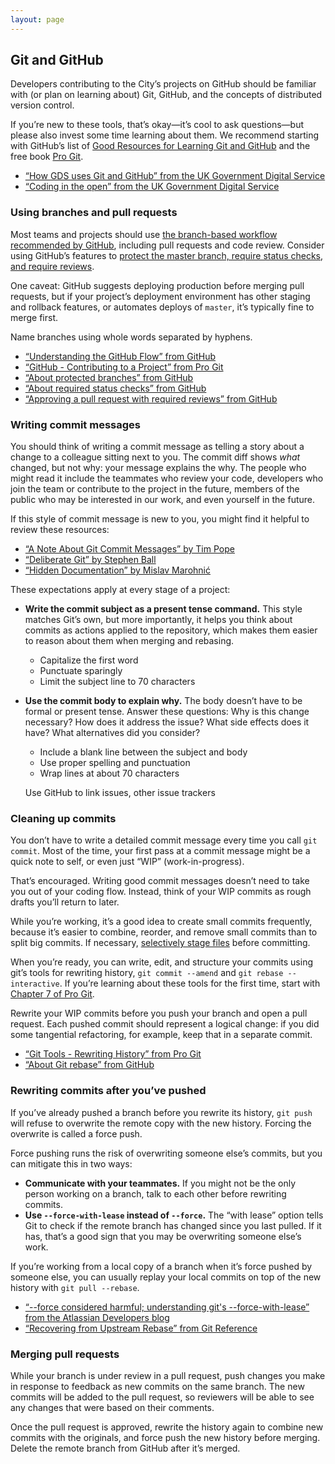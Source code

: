 ```yaml
---
layout: page
---
```


## Git and GitHub

Developers contributing to the City’s projects on GitHub should be familiar with (or plan on learning about) Git, GitHub, and the concepts of distributed version control.

If you’re new to these tools, that’s okay—it’s cool to ask questions—but please also invest some time learning about them. We recommend starting with GitHub’s list of [Good Resources for Learning Git and GitHub](https://help.github.com/articles/good-resources-for-learning-git-and-github/) and the free book [Pro Git](https://git-scm.com/book/en/v2/).

* [“How GDS uses Git and GitHub” from the UK Government Digital Service](https://gdstechnology.blog.gov.uk/2014/01/27/how-we-use-github/)
* [“Coding in the open” from the UK Government Digital Service](https://gds.blog.gov.uk/2012/10/12/coding-in-the-open/)

### Using branches and pull requests

Most teams and projects should use [the branch-based workflow recommended by GitHub](https://guides.github.com/introduction/flow/), including pull requests and code review. Consider using GitHub’s features to [protect the master branch, require status checks, and require reviews](https://github.com/blog/2051-protected-branches-and-required-status-checks).

One caveat: GitHub suggests deploying production before merging pull requests, but if your project’s deployment environment has other staging and rollback features, or automates deploys of `master`, it’s typically fine to merge first.

Name branches using whole words separated by hyphens.

* [“Understanding the GitHub Flow” from GitHub](https://guides.github.com/introduction/flow/)
* [“GitHub - Contributing to a Project” from Pro Git](https://git-scm.com/book/en/v2/GitHub-Contributing-to-a-Project)
* [“About protected branches” from GitHub](https://help.github.com/articles/about-protected-branches/)
* [“About required status checks” from GitHub](https://help.github.com/articles/about-required-status-checks/)
* [“Approving a pull request with required reviews” from GitHub](https://help.github.com/articles/approving-a-pull-request-with-required-reviews/)

### Writing commit messages

You should think of writing a commit message as telling a story about a change to a colleague sitting next to you. The commit diff shows _what_ changed, but not why: your message explains the why. The people who might read it include the teammates who review your code, developers who join the team or contribute to the project in the future, members of the public who may be interested in our work, and even yourself in the future.

If this style of commit message is new to you, you might find it helpful to review these resources:

* [“A Note About Git Commit Messages” by Tim Pope](http://tbaggery.com/2008/04/19/a-note-about-git-commit-messages.html)
* [“Deliberate Git” by Stephen Ball](http://rakeroutes.com/blog/deliberate-git/)
* [“Hidden Documentation” by Mislav Marohnić](http://mislav.net/2014/02/hidden-documentation/)

These expectations apply at every stage of a project:

* **Write the commit subject as a present tense command.** This style matches Git’s own, but more importantly, it helps you think about commits as actions applied to the repository, which makes them easier to reason about them when merging and rebasing.

  * Capitalize the first word
  * Punctuate sparingly
  * Limit the subject line to 70 characters

* **Use the commit body to explain why.** The body doesn’t have to be formal or present tense. Answer these questions: Why is this change necessary? How does it address the issue?  What side effects does it have? What alternatives did you consider?

  * Include a blank line between the subject and body
  * Use proper spelling and punctuation
  * Wrap lines at about 70 characters

  Use GitHub to link issues, other issue trackers

### Cleaning up commits

You don’t have to write a detailed commit message every time you call `git commit`. Most of the time, your first pass at a commit message might be a quick note to self, or even just “WIP” (work-in-progress).

That’s encouraged. Writing good commit messages doesn’t need to take you out of your coding flow. Instead, think of your WIP commits as rough drafts you’ll return to later.

While you’re working, it’s a good idea to create small commits frequently, because it’s easier to combine, reorder, and remove small commits than to split big commits. If necessary, [selectively stage files](https://git-scm.com/book/en/v2/Git-Basics-Recording-Changes-to-the-Repository#Staging-Modified-Files) before committing.

When you’re ready, you can write, edit, and structure your commits using git’s tools for rewriting history, `git commit --amend` and `git rebase --interactive`. If you’re learning about these tools for the first time, start with [Chapter 7 of Pro Git](https://git-scm.com/book/en/v2/Git-Tools-Rewriting-History).

Rewrite your WIP commits before you push your branch and open a pull request. Each pushed commit should represent a logical change: if you did some tangential refactoring, for example, keep that in a separate commit.

* [“Git Tools - Rewriting History” from Pro Git](https://git-scm.com/book/en/v2/Git-Tools-Rewriting-History)
* [“About Git rebase” from GitHub](https://help.github.com/articles/about-git-rebase/)

### Rewriting commits after you’ve pushed

If you’ve already pushed a branch before you rewrite its history, `git push` will refuse to overwrite the remote copy with the new history. Forcing the overwrite is called a force push.

Force pushing runs the risk of overwriting someone else’s commits, but you can mitigate this in two ways:

* **Communicate with your teammates.** If you might not be the only person working on a branch, talk to each other before rewriting commits.
* **Use `--force-with-lease` instead of `--force`.** The “with lease” option tells Git to check if the remote branch has changed since you last pulled. If it has, that’s a good sign that you may be overwriting someone else’s work.

If you’re working from a local copy of a branch when it’s force pushed by someone else, you can usually replay your local commits on top of the new history with `git pull --rebase`.

* [“--force considered harmful; understanding git's --force-with-lease” from the Atlassian Developers blog](#)
* [“Recovering from Upstream Rebase” from Git Reference](https://git-scm.com/docs/git-rebase#_recovering_from_upstream_rebase)

### Merging pull requests

While your branch is under review in a pull request, push changes you make in response to feedback as new commits on the same branch. The new commits will be added to the pull request, so reviewers will be able to see any changes that were based on their comments.

Once the pull request is approved, rewrite the history again to combine new commits with the originals, and force push the new history before merging. Delete the remote branch from GitHub after it’s merged.

